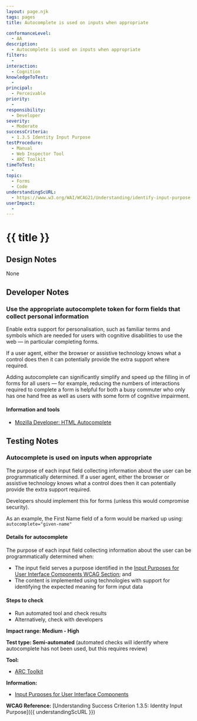 ```yaml
---
layout: page.njk
tags: pages
title: Autocomplete is used on inputs when appropriate

conformanceLevel:
  - AA
description:
  - Autocomplete is used on inputs when appropriate
filters:
  -
interaction:
  - Cognition
knowledgeToTest:
  -
principal:
  - Perceivable
priority:
  -
responsibility:
  - Developer
severity:
  - Moderate
successCriteria:
  - 1.3.5 Identity Input Purpose
testProcedure:
  - Manual
  - Web Inspector Tool
  - ARC Toolkit
timeToTest:
  -
topic:
  - Forms
  - Code
understandingScURL:
  - https://www.w3.org/WAI/WCAG21/Understanding/identify-input-purpose.html
userImpact:
  -
---
```


# {{ title }}

## Design Notes

None

## Developer Notes

### Use the appropriate autocomplete token for form fields that collect personal information

Enable extra support for personalisation, such as familiar terms and symbols which are needed for users with cognitive disabilities to use the web — in particular completing forms.

If a user agent, either the browser or assistive technology knows what a control does then it can potentially provide the extra support where required.

Adding autocomplete can significantly simplify and speed up the filling in of forms for all users — for example, reducing the numbers of interactions required to complete a form is helpful for both a busy commuter who only has one hand free as well as users with some form of cognitive impairment.

#### Information and tools

- [Mozilla Developer: HTML Autocomplete](https://developer.mozilla.org/en-US/docs/Web/HTML/Attributes/autocomplete)

## Testing Notes

### Autocomplete is used on inputs when appropriate

The purpose of each input field collecting information about the user can be programmatically determined.  If a user agent, either the browser or assistive technology knows what a control does then it can potentially provide the extra support required.

Developers should implement this for forms (unless this would compromise security).

As an example, the First Name field of a form would be marked up using: `autocomplete="given-name"`

#### Details for autocomplete

The purpose of each input field collecting information about the user can be programmatically determined when:

- The input field serves a purpose identified in the [Input Purposes for User Interface Components WCAG Section](https://www.w3.org/TR/WCAG21/#input-purposes); and
- The content is implemented using technologies with support for identifying the expected meaning for form input data

#### Steps to check

- Run automated tool and check results
- Alternatively, check with developers

**Impact range: Medium - High**

**Test type: Semi-automated** (automated checks will identify where autocomplete has not been used, but this requires review)

**Tool:**

- [ARC Toolkit](https://www.paciellogroup.com/toolkit/)

**Information:**

- [Input Purposes for User Interface Components](https://www.w3.org/TR/WCAG21/#input-purposes)

**WCAG Reference:** [Understanding Success Criterion 1.3.5: Identity Input Purpose]({{ understandingScURL }})
